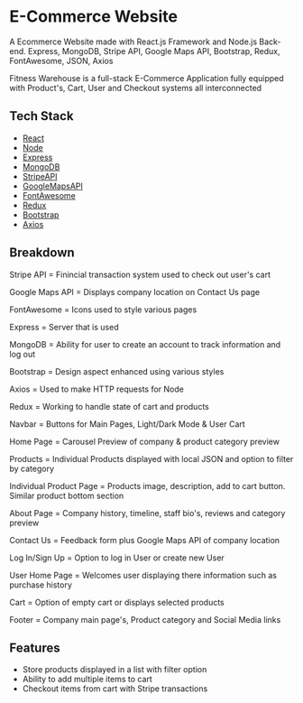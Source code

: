 # E-Commerce Website

A Ecommerce Website made with React.js Framework and Node.js Back-end. Express, MongoDB, Stripe API, 
Google Maps API, Bootstrap, Redux, FontAwesome, JSON, Axios

Fitness Warehouse is a full-stack E-Commerce Application fully equipped with Product's, Cart, User and Checkout systems all interconnected


## Tech Stack

* [React](https://reactjs.org/)
* [Node](https://nodejs.org/)
* [Express](https://expressjs.com/)
* [MongoDB](https://www.mongodb.com/)
* [StripeAPI](https://stripe.com/)
* [GoogleMapsAPI](https://developers.google.com/maps)
* [FontAwesome](https://fontawesome.com/)
* [Redux](https://redux.js.org/)
* [Bootstrap](https://getbootstrap.com/)
* [Axios](https://axios-http.com/)



## Breakdown


Stripe API = Finincial transaction system used to check out user's cart

Google Maps API = Displays company location on Contact Us page

FontAwesome = Icons used to style various pages

Express = Server that is used

MongoDB = Ability for user to create an account to track information and log out

Bootstrap = Design aspect enhanced using various styles 

Axios = Used to make HTTP requests for Node

Redux = Working to handle state of cart and products





Navbar = Buttons for Main Pages, Light/Dark Mode & User Cart

Home Page = Carousel Preview of company & product category preview

Products = Individual Products displayed with local JSON and option to filter by category

Individual Product Page = Products image, description, add to cart button. Similar product bottom section

About Page = Company history, timeline, staff bio's, reviews and category preview

Contact Us = Feedback form plus Google Maps API of company location

Log In/Sign Up = Option to log in User or create new User

User Home Page = Welcomes user displaying there information such as purchase history

Cart = Option of empty cart or displays selected products

Footer = Company main page's, Product category and Social Media links


## Features

- Store products displayed in a list with filter option
- Ability to add multiple items to cart 
- Checkout items from cart with Stripe transactions
